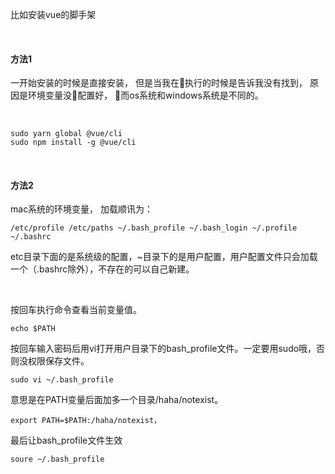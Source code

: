 比如安装vue的脚手架

<br/>

#### 方法1
一开始安装的时候是直接安装， 但是当我在执行的时候是告诉我没有找到， 原因是环境变量没配置好， 而os系统和windows系统是不同的。

<br/>

```
sudo yarn global @vue/cli
sudo npm install -g @vue/cli
```

<br/>

#### 方法2
mac系统的环境变量， 加载顺讯为：

```
/etc/profile /etc/paths ~/.bash_profile ~/.bash_login ~/.profile ~/.bashrc
```

etc目录下面的是系统级的配置，~目录下的是用户配置，用户配置文件只会加载一个（.bashrc除外），不存在的可以自己新建。

<br/>

按回车执行命令查看当前变量值。

```
echo $PATH       
```

按回车输入密码后用vi打开用户目录下的bash_profile文件。一定要用sudo哦，否则没权限保存文件。

```
sudo vi ~/.bash_profile
```

意思是在PATH变量后面加多一个目录/haha/notexist。

```
export PATH=$PATH:/haha/notexist，
```

最后让bash_profile文件生效

```
soure ~/.bash_profile
```
